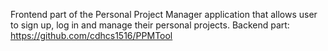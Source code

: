 Frontend part of the Personal Project Manager application that allows user to sign up, log in and manage their personal projects.
Backend part: https://github.com/cdhcs1516/PPMTool
